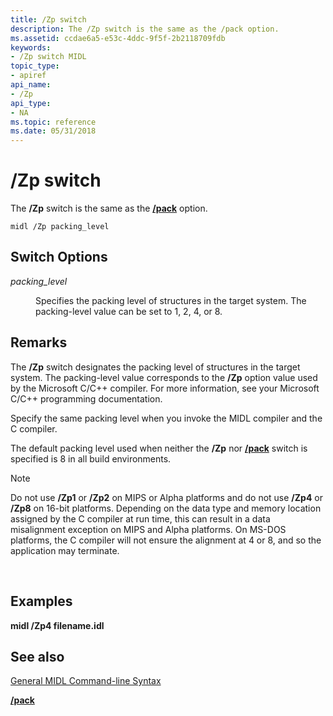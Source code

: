 ```yaml
---
title: /Zp switch
description: The /Zp switch is the same as the /pack option.
ms.assetid: ccdae6a5-e53c-4ddc-9f5f-2b2118709fdb
keywords:
- /Zp switch MIDL
topic_type:
- apiref
api_name:
- /Zp
api_type:
- NA
ms.topic: reference
ms.date: 05/31/2018
---
```


# /Zp switch

The **/Zp** switch is the same as the [**/pack**](-pack.md) option.

``` syntax
midl /Zp packing_level
```

## Switch Options

<dl> <dt>

*packing\_level* 
</dt> <dd>

Specifies the packing level of structures in the target system. The packing-level value can be set to 1, 2, 4, or 8.

</dd> </dl>

## Remarks

The **/Zp** switch designates the packing level of structures in the target system. The packing-level value corresponds to the **/Zp** option value used by the Microsoft C/C++ compiler. For more information, see your Microsoft C/C++ programming documentation.

Specify the same packing level when you invoke the MIDL compiler and the C compiler.

The default packing level used when neither the **/Zp** nor [**/pack**](-pack.md) switch is specified is 8 in all build environments.

> [!Note]  
> Do not use **/Zp1** or **/Zp2** on MIPS or Alpha platforms and do not use **/Zp4** or **/Zp8** on 16-bit platforms. Depending on the data type and memory location assigned by the C compiler at run time, this can result in a data misalignment exception on MIPS and Alpha platforms. On MS-DOS platforms, the C compiler will not ensure the alignment at 4 or 8, and so the application may terminate.

 

## Examples

**midl /Zp4 filename.idl**

## See also

<dl> <dt>

[General MIDL Command-line Syntax](general-midl-command-line-syntax.md)
</dt> <dt>

[**/pack**](-pack.md)
</dt> </dl>

 

 




